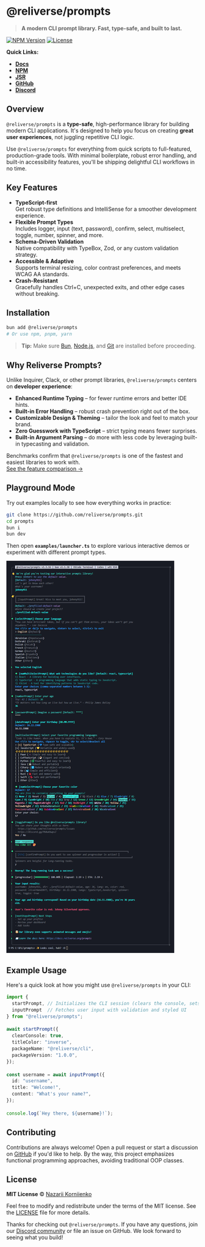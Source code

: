 # @reliverse/prompts

> **A modern CLI prompt library. Fast, type-safe, and built to last.**

[![NPM Version](https://img.shields.io/npm/v/@reliverse/prompts.svg?style=flat-square)](https://npmjs.com/package/@reliverse/prompts)
[![License](https://img.shields.io/badge/License-MIT-blue.svg?style=flat-square)](#license)

**Quick Links:**

- **[Docs](https://docs.reliverse.org/reliverse/prompts)**
- **[NPM](https://npmjs.com/package/@reliverse/prompts)**
- **[JSR](https://jsr.io/@reliverse/prompts)**
- **[GitHub](https://github.com/reliverse/prompts)**
- **[Discord](https://discord.gg/3GawfWfAPe)**

## Overview

`@reliverse/prompts` is a **type-safe**, high-performance library for building modern CLI applications. It's designed to help you focus on creating **great user experiences**, not juggling repetitive CLI logic.

Use `@reliverse/prompts` for everything from quick scripts to full-featured, production-grade tools. With minimal boilerplate, robust error handling, and built-in accessibility features, you'll be shipping delightful CLI workflows in no time.

## Key Features

- **TypeScript-first**  
  Get robust type definitions and IntelliSense for a smoother development experience.
- **Flexible Prompt Types**  
Includes logger, input (text, password), confirm, select, multiselect, toggle, number, spinner, and more.
- **Schema-Driven Validation**  
  Native compatibility with TypeBox, Zod, or any custom validation strategy.
- **Accessible & Adaptive**  
  Supports terminal resizing, color contrast preferences, and meets WCAG AA standards.
- **Crash-Resistant**  
  Gracefully handles Ctrl+C, unexpected exits, and other edge cases without breaking.

## Installation

```bash
bun add @reliverse/prompts
# Or use npm, pnpm, yarn
```

> **Tip:** Make sure [Bun](https://bun.sh), [Node.js](https://nodejs.org), and [Git](https://git-scm.com/downloads) are installed before proceeding.

## Why Reliverse Prompts?

Unlike Inquirer, Clack, or other prompt libraries, `@reliverse/prompts` centers on **developer experience**:

- **Enhanced Runtime Typing** – for fewer runtime errors and better IDE hints.
- **Built-in Error Handling** – robust crash prevention right out of the box.
- **Customizable Design & Theming** – tailor the look and feel to match your brand.
- **Zero Guesswork with TypeScript** – strict typing means fewer surprises.
- **Built-in Argument Parsing** – do more with less code by leveraging built-in typecasting and validation.

Benchmarks confirm that `@reliverse/prompts` is one of the fastest and easiest libraries to work with.  
[See the feature comparison →](https://docs.reliverse.org/reliverse/prompts/#prompts-library-comparison)

## Playground Mode

Try out examples locally to see how everything works in practice:

```bash
git clone https://github.com/reliverse/prompts.git
cd prompts
bun i
bun dev
```

Then open **`examples/launcher.ts`** to explore various interactive demos or experiment with different prompt types.

![example](./examples/main.png)

## Example Usage

Here's a quick look at how you might use `@reliverse/prompts` in your CLI:

```ts
import {
  startPrompt, // Initializes the CLI session (clears the console, sets a custom title, etc.)
  inputPrompt  // Fetches user input with validation and styled UI
} from "@reliverse/prompts";

await startPrompt({
  clearConsole: true,
  titleColor: "inverse",
  packageName: "@reliverse/cli",
  packageVersion: "1.0.0",
});

const username = await inputPrompt({
  id: "username",
  title: "Welcome!",
  content: "What's your name?",
});

console.log(`Hey there, ${username}!`);
```

## Contributing

Contributions are always welcome! Open a pull request or start a discussion on [GitHub](https://github.com/reliverse/prompts) if you'd like to help. By the way, this project emphasizes functional programming approaches, avoiding traditional OOP classes.

## License

**MIT License** © [Nazarii Korniienko](https://github.com/reliverse/prompts)

Feel free to modify and redistribute under the terms of the MIT license. See the [LICENSE](LICENSE) file for more details.

Thanks for checking out `@reliverse/prompts`. If you have any questions, join our [Discord community](https://discord.gg/3GawfWfAPe) or file an issue on GitHub. We look forward to seeing what you build!
